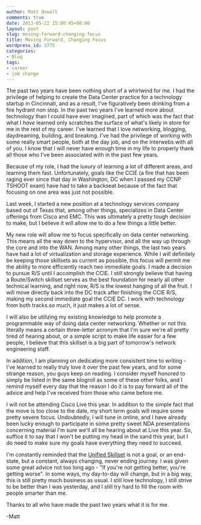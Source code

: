 ```yaml
---
author: Matt Oswalt
comments: true
date: 2013-05-22 15:00:45+00:00
layout: post
slug: moving-forward-changing-focus
title: Moving Forward, Changing Focus
wordpress_id: 3775
categories:
- Blog
tags:
- career
- job change
---
```


The past two years have been nothing short of a whirlwind for me. I had the privilege of helping to create the Data Center practice for a technology startup in Cincinnati, and as a result, I've figuratively been drinking from a fire hydrant non stop. In the past two years I've learned more about technology than I could have ever imagined, part of which was the fact that what I _have_ learned only scratches the surface of what's likely in store for me in the rest of my career. I've learned that I love networking, blogging, daydreaming, building, and breaking. I've had the privilege of working with some really smart people, both at the day job, and on the interwebs with all of you. I know that I will never have enough time in my life to properly thank all those who I've been associated with in the past few years.

Because of my role, I had the luxury of learning a lot of different areas, and learning them fast. Unfortunately, goals like the CCIE (a fire that has been raging ever since that day in Washington, DC when I passed my CCNP TSHOOT exam) have had to take a backseat because of the fact that focusing on one area was just not possible.

Last week, I started a new position at a technology services company based out of Texas that, among other things, specializes in Data Center offerings from Cisco and EMC. This was ultimately a pretty tough decision to make, but I believe it will allow me to do a few things a little better.

My new role will allow me to focus specifically on data center networking. This means all the way down to the hypervisor, and all the way up through the core and into the WAN. Among many other things, the last two years have had a lot of virtualization and storage experience. While I will definitely be keeping those skillsets as current as possible, this focus will permit me the ability to more efficiently reach two immediate goals. I made a decision to pursue R/S until I accomplish the CCIE. I still strongly believe that having a Route/Switch skillset serves as the best foundation for nearly all other technical learning, and right now, R/S is the lowest hanging of all the fruit. I will move directly back into the DC track after finishing the CCIE R/S, making my second immediate goal the CCIE DC. I work with technology from both tracks so much, it just makes a lot of sense.

I will also be utilizing my existing knowledge to help promote a programmable way of doing data center networking. Whether or not this literally means a certain three-letter acronym that I'm sure we're all pretty tired of hearing about, or a simple script to make life easier for a few people, I believe that this skillset is a big part of tomorrow's network engineering staff.

In addition, I am planning on dedicating more consistent time to writing - I've learned to really truly love it over the past few years, and for some strange reason, you guys keep on reading. I consider myself honored to simply be listed in the same blogroll as some of these other folks, and I remind myself every day that the reason I do it is to pay forward all of the advice and help I've received from those who came before me.

I will not be attending Cisco Live this year. In addition to the simple fact that the move is too close to the date, my short term goals will require some pretty severe focus. Undoubtedly, I will tune in online, and I have already been lucky enough to participate in some pretty sweet NDA presentations concerning material I'm sure we'll all be hearing about at Live this year. So, suffice it to say that I won't be putting my head in the sand this year, but I do need to make sure my goals have everything they need to succeed.

I'm constantly reminded that the [Unified Skillset](https://keepingitclassless.net/2013/01/the-unified-skillset/) is not a goal, or an end-state, but a constant, always changing, never ending journey. I was given some great advice not too long ago - "If you're not getting better, you're getting worse". In some ways, my day-to-day will change, but in a big way, this is still pretty much business as usual. I still love technology, I still strive to be better than I was yesterday, and I still try hard to fill the room with people smarter than me.

Thanks to all who have made the past two years what it is for me.

-Matt
